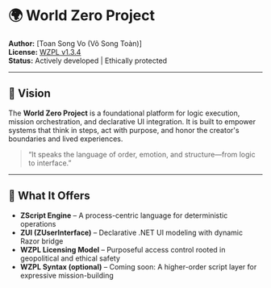 # 🌍 World Zero Project

**Author:** [Toan Song Vo (Võ Song Toàn)]  
**License:** [WZPL v1.3.4](https://github.com/worldzeroproject/WZPL/blob/main/LICENSE.md)  
**Status:** Actively developed | Ethically protected

---

## 🧭 Vision

The **World Zero Project** is a foundational platform for logic execution, mission orchestration, and declarative UI integration. It is built to empower systems that think in steps, act with purpose, and honor the creator's boundaries and lived experiences.

> “It speaks the language of order, emotion, and structure—from logic to interface.”

---

## 🚀 What It Offers

- **ZScript Engine** – A process-centric language for deterministic operations
- **ZUI (ZUserInterface)** – Declarative .NET UI modeling with dynamic Razor bridge
- **WZPL Licensing Model** – Purposeful access control rooted in geopolitical and ethical safety
- **WZPL Syntax (optional)** – Coming soon: A higher-order script layer for expressive mission-building
